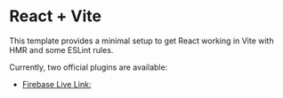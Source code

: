 # React + Vite

This template provides a minimal setup to get React working in Vite with HMR and some ESLint rules.

Currently, two official plugins are available:

- [Firebase Live Link: ](https://espresso-emporium-82acb.web.app/) 
  
